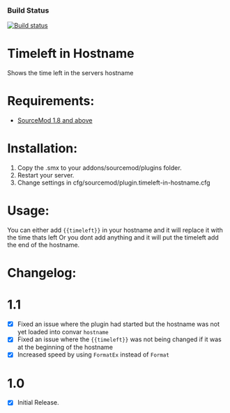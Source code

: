 ### Build Status
[![Build status](https://travis-ci.org/AzaZPPL/Timeleft-in-Hostname.svg?branch=master)](https://travis-ci.org/AzaZPPL/Timeleft-in-Hostname)

# Timeleft in Hostname
Shows the time left in the servers hostname

# Requirements:
* [SourceMod 1.8 and above](http://www.sourcemod.net/downloads.php)

# Installation:
1. Copy the .smx to your addons/sourcemod/plugins folder.
2. Restart your server.
3. Change settings in cfg/sourcemod/plugin.timeleft-in-hostname.cfg

# Usage:
You can either add `{{timeleft}}` in your hostname and it will replace it with the time thats left
Or you dont add anything and it will put the timeleft add the end of the hostname.

# Changelog:

# 1.1
- [x] Fixed an issue where the plugin had started but the hostname was not yet loaded into convar `hostname`
- [x] Fixed an issue where the `{{timeleft}}` was not being changed if it was at the beginning of the hostname
- [x] Increased speed by using `FormatEx` instead of `Format`

# 1.0
- [x] Initial Release.
